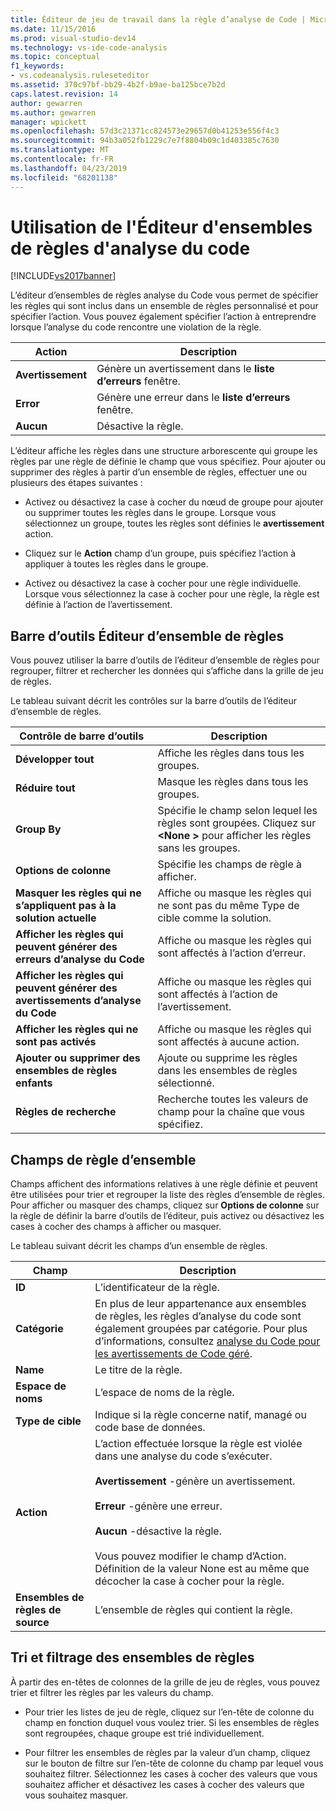 ```yaml
---
title: Éditeur de jeu de travail dans la règle d’analyse de Code | Microsoft Docs
ms.date: 11/15/2016
ms.prod: visual-studio-dev14
ms.technology: vs-ide-code-analysis
ms.topic: conceptual
f1_keywords:
- vs.codeanalysis.ruleseteditor
ms.assetid: 370c97bf-bb29-4b2f-b9ae-ba125bce7b2d
caps.latest.revision: 14
author: gewarren
ms.author: gewarren
manager: wpickett
ms.openlocfilehash: 57d3c21371cc824573e29657d0b41253e556f4c3
ms.sourcegitcommit: 94b3a052fb1229c7e7f8804b09c1d403385c7630
ms.translationtype: MT
ms.contentlocale: fr-FR
ms.lasthandoff: 04/23/2019
ms.locfileid: "68201138"
---
```

# <a name="working-in-the-code-analysis-rule-set-editor"></a>Utilisation de l'Éditeur d'ensembles de règles d'analyse du code
[!INCLUDE[vs2017banner](../includes/vs2017banner.md)]

L’éditeur d’ensembles de règles analyse du Code vous permet de spécifier les règles qui sont inclus dans un ensemble de règles personnalisé et pour spécifier l’action. Vous pouvez également spécifier l’action à entreprendre lorsque l’analyse du code rencontre une violation de la règle.  
  
|Action|Description|  
|------------|-----------------|  
|**Avertissement**|Génère un avertissement dans le **liste d’erreurs** fenêtre.|  
|**Error**|Génère une erreur dans le **liste d’erreurs** fenêtre.|  
|**Aucun**|Désactive la règle.|  
  
 L’éditeur affiche les règles dans une structure arborescente qui groupe les règles par une règle de définie le champ que vous spécifiez. Pour ajouter ou supprimer des règles à partir d’un ensemble de règles, effectuer une ou plusieurs des étapes suivantes :  
  
- Activez ou désactivez la case à cocher du nœud de groupe pour ajouter ou supprimer toutes les règles dans le groupe. Lorsque vous sélectionnez un groupe, toutes les règles sont définies le **avertissement** action.  
  
- Cliquez sur le **Action** champ d’un groupe, puis spécifiez l’action à appliquer à toutes les règles dans le groupe.  
  
- Activez ou désactivez la case à cocher pour une règle individuelle. Lorsque vous sélectionnez la case à cocher pour une règle, la règle est définie à l’action de l’avertissement.  
  
## <a name="rule-set-editor-toolbar"></a>Barre d’outils Éditeur d’ensemble de règles  
 Vous pouvez utiliser la barre d’outils de l’éditeur d’ensemble de règles pour regrouper, filtrer et rechercher les données qui s’affiche dans la grille de jeu de règles.  
  
 Le tableau suivant décrit les contrôles sur la barre d’outils de l’éditeur d’ensemble de règles.  
  
|Contrôle de barre d’outils|Description|  
|---------------------|-----------------|  
|**Développer tout**|Affiche les règles dans tous les groupes.|  
|**Réduire tout**|Masque les règles dans tous les groupes.|  
|**Group By**|Spécifie le champ selon lequel les règles sont groupées. Cliquez sur  **\<None >** pour afficher les règles sans les groupes.|  
|**Options de colonne**|Spécifie les champs de règle à afficher.|  
|**Masquer les règles qui ne s’appliquent pas à la solution actuelle**|Affiche ou masque les règles qui ne sont pas du même Type de cible comme la solution.|  
|**Afficher les règles qui peuvent générer des erreurs d’analyse du Code**|Affiche ou masque les règles qui sont affectés à l’action d’erreur.|  
|**Afficher les règles qui peuvent générer des avertissements d’analyse du Code**|Affiche ou masque les règles qui sont affectés à l’action de l’avertissement.|  
|**Afficher les règles qui ne sont pas activés**|Affiche ou masque les règles qui sont affectés à aucune action.|  
|**Ajouter ou supprimer des ensembles de règles enfants**|Ajoute ou supprime les règles dans les ensembles de règles sélectionné.|  
|**Règles de recherche**|Recherche toutes les valeurs de champ pour la chaîne que vous spécifiez.|  
  
## <a name="rule-set-fields"></a>Champs de règle d’ensemble  
 Champs affichent des informations relatives à une règle définie et peuvent être utilisées pour trier et regrouper la liste des règles d’ensemble de règles. Pour afficher ou masquer des champs, cliquez sur **Options de colonne** sur la règle de définir la barre d’outils de l’éditeur, puis activez ou désactivez les cases à cocher des champs à afficher ou masquer.  
  
 Le tableau suivant décrit les champs d’un ensemble de règles.  
  
|Champ|Description|  
|-----------|-----------------|  
|**ID**|L’identificateur de la règle.|  
|**Catégorie**|En plus de leur appartenance aux ensembles de règles, les règles d’analyse du code sont également groupées par catégorie. Pour plus d’informations, consultez [analyse du Code pour les avertissements de Code géré](../code-quality/code-analysis-for-managed-code-warnings.md).|  
|**Name**|Le titre de la règle.|  
|**Espace de noms**|L’espace de noms de la règle.|  
|**Type de cible**|Indique si la règle concerne natif, managé ou code base de données.|  
|**Action**|L’action effectuée lorsque la règle est violée dans une analyse du code s’exécuter.<br /><br /> **Avertissement** -génère un avertissement.<br /><br /> **Erreur** -génère une erreur.<br /><br /> **Aucun** -désactive la règle.<br /><br /> Vous pouvez modifier le champ d’Action. Définition de la valeur None est au même que décocher la case à cocher pour la règle.|  
|**Ensembles de règles de source**|L’ensemble de règles qui contient la règle.|  
  
## <a name="sorting-and-filtering-rule-sets"></a>Tri et filtrage des ensembles de règles  
 À partir des en-têtes de colonnes de la grille de jeu de règles, vous pouvez trier et filtrer les règles par les valeurs du champ.  
  
- Pour trier les listes de jeu de règle, cliquez sur l’en-tête de colonne du champ en fonction duquel vous voulez trier. Si les ensembles de règles sont regroupées, chaque groupe est trié individuellement.  
  
- Pour filtrer les ensembles de règles par la valeur d’un champ, cliquez sur le bouton de filtre sur l’en-tête de colonne du champ par lequel vous souhaitez filtrer. Sélectionnez les cases à cocher des valeurs que vous souhaitez afficher et désactivez les cases à cocher des valeurs que vous souhaitez masquer.
